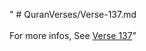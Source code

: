 " # QuranVerses/Verse-137.md <br><br>For more infos, See [Verse 137](https://www.quranbookk.com/quran/search?q=137)"